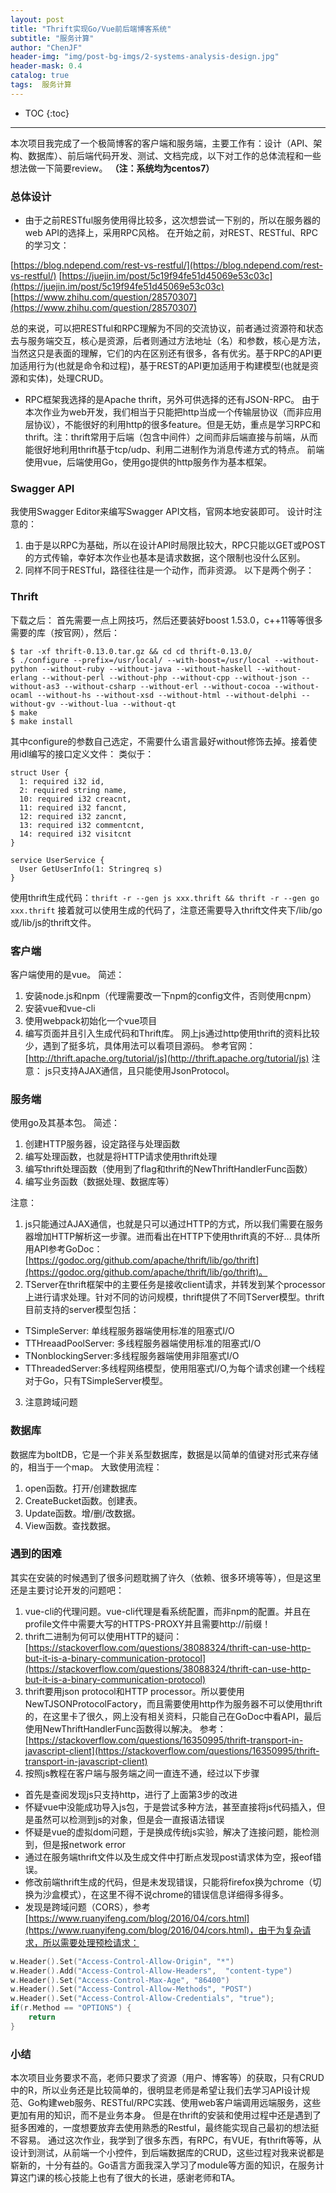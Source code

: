```yaml
---
layout: post  
title: "Thrift实现Go/Vue前后端博客系统"  
subtitle: "服务计算"  
author: "ChenJF"  
header-img: "img/post-bg-imgs/2-systems-analysis-design.jpg"  
header-mask: 0.4  
catalog: true
tags:  服务计算
---
```


* TOC
{:toc}
---

本次项目我完成了一个极简博客的客户端和服务端，主要工作有：设计（API、架构、数据库）、前后端代码开发、测试、文档完成，以下对工作的总体流程和一些想法做一下简要review。
**（注：系统均为centos7）**

### 总体设计
* 由于之前RESTful服务使用得比较多，这次想尝试一下别的，所以在服务器的web API的选择上，采用RPC风格。
  在开始之前，对REST、RESTful、RPC的学习文：

[https://blog.ndepend.com/rest-vs-restful/](https://blog.ndepend.com/rest-vs-restful/)
[https://juejin.im/post/5c19f94fe51d45069e53c03c](https://juejin.im/post/5c19f94fe51d45069e53c03c)
[https://www.zhihu.com/question/28570307](https://www.zhihu.com/question/28570307)

总的来说，可以把RESTful和RPC理解为不同的交流协议，前者通过资源符和状态去与服务端交互，核心是资源，后者则通过方法地址（名）和参数，核心是方法，当然这只是表面的理解，它们的内在区别还有很多，各有优劣。基于RPC的API更加适用行为(也就是命令和过程)，基于REST的API更加适用于构建模型(也就是资源和实体)，处理CRUD。

* RPC框架我选择的是Apache thrift，另外可供选择的还有JSON-RPC。
  由于本次作业为web开发，我们相当于只能把http当成一个传输层协议（而非应用层协议），不能很好的利用http的很多feature。但是无妨，重点是学习RPC和thrift。注：thrift常用于后端（包含中间件）之间而非后端直接与前端，从而能很好地利用thrift基于tcp/udp、利用二进制作为消息传递方式的特点。
  前端使用vue，后端使用Go，使用go提供的http服务作为基本框架。

### Swagger API
我使用Swagger Editor来编写Swagger API文档，官网本地安装即可。
设计时注意的：
1. 由于是以RPC为基础，所以在设计API时局限比较大，RPC只能以GET或POST的方式传输，幸好本次作业也基本是请求数据，这个限制也没什么区别。
2. 同样不同于RESTful，路径往往是一个动作，而非资源。
以下是两个例子：

### Thrift
下载之后：
首先需要一点上网技巧，然后还要装好boost 1.53.0，c++11等等很多需要的库（按官网），然后：
```
$ tar -xf thrift-0.13.0.tar.gz && cd cd thrift-0.13.0/
$ ./configure --prefix=/usr/local/ --with-boost=/usr/local --without-python --without-ruby --without-java --without-haskell --without-erlang --without-perl --without-php --without-cpp --without-json --without-as3 --without-csharp --without-erl --without-cocoa --without-ocaml --without-hs --without-xsd --without-html --without-delphi --without-gv --without-lua --without-qt
$ make
$ make install
```
其中configure的参数自己选定，不需要什么语言最好without修饰去掉。接着使用idl编写的接口定义文件：
类似于：
```
struct User {
  1: required i32 id,
  2: required string name,
  10: required i32 creacnt, 
  11: required i32 fancnt,
  12: required i32 zancnt,
  13: required i32 commentcnt,
  14: required i32 visitcnt
}

service UserService {
  User GetUserInfo(1: Stringreq s)
}
```
使用thrift生成代码：`thrift -r --gen js xxx.thrift && thrift -r --gen go xxx.thrift`
接着就可以使用生成的代码了，注意还需要导入thrift文件夹下/lib/go或/lib/js的thrift文件。

### 客户端
客户端使用的是vue。
简述：
1. 安装node.js和npm（代理需要改一下npm的config文件，否则使用cnpm）
2. 安装vue和vue-cli
3. 使用webpack初始化一个vue项目
4. 编写页面并且引入生成代码和Thrift库。
网上js通过http使用thrift的资料比较少，遇到了挺多坑，具体用法可以看项目源码。
参考官网：[http://thrift.apache.org/tutorial/js](http://thrift.apache.org/tutorial/js)
注意：
js只支持AJAX通信，且只能使用JsonProtocol。

### 服务端
使用go及其基本包。
简述：

1. 创建HTTP服务器，设定路径与处理函数
2. 编写处理函数，也就是将HTTP请求使用thrift处理
3. 编写thrift处理函数（使用到了flag和thrift的NewThriftHandlerFunc函数）
4. 编写业务函数（数据处理、数据库等）

注意：
1. js只能通过AJAX通信，也就是只可以通过HTTP的方式，所以我们需要在服务器增加HTTP解析这一步骤。进而看出在HTTP下使用thrift真的不好...
具体所用API参考GoDoc：[https://godoc.org/github.com/apache/thrift/lib/go/thrift](https://godoc.org/github.com/apache/thrift/lib/go/thrift)。
2. TServer在thrift框架中的主要任务是接收client请求，并转发到某个processor上进行请求处理。针对不同的访问规模，thrift提供了不同TServer模型。thrift目前支持的server模型包括：
* TSimpleServer: 单线程服务器端使用标准的阻塞式I/O
* TTHreaadPoolServer: 多线程服务器端使用标准的阻塞式I/O
* TNonblockingServer:多线程服务器端使用非阻塞式I/O
* TThreadedServer:多线程网络模型，使用阻塞式I/O,为每个请求创建一个线程
对于Go，只有TSimpleServer模型。
3. 注意跨域问题

### 数据库
数据库为boltDB，它是一个非关系型数据库，数据是以简单的值键对形式来存储的，相当于一个map。
大致使用流程：
1. open函数。打开/创建数据库
2. CreateBucket函数。创建表。
3. Update函数。增/删/改数据。
4. View函数。查找数据。

### 遇到的困难
其实在安装的时候遇到了很多问题耽搁了许久（依赖、很多环境等等），但是这里还是主要讨论开发的问题吧：
1. vue-cli的代理问题。vue-cli代理是看系统配置，而非npm的配置。并且在profile文件中需要大写的HTTPS-PROXY并且需要http://前缀！
2. thrift二进制为何可以使用HTTP的疑问：
[https://stackoverflow.com/questions/38088324/thrift-can-use-http-but-it-is-a-binary-communication-protocol](https://stackoverflow.com/questions/38088324/thrift-can-use-http-but-it-is-a-binary-communication-protocol)
3. thrift要用json protocol和HTTP processor。所以要使用NewTJSONProtocolFactory，而且需要使用http作为服务器不可以使用thrift的，在这里卡了很久，网上没有相关资料，只能自己在GoDoc中看API，最后使用NewThriftHandlerFunc函数得以解决。
参考：[https://stackoverflow.com/questions/16350995/thrift-transport-in-javascript-client](https://stackoverflow.com/questions/16350995/thrift-transport-in-javascript-client)
4. 按照js教程在客户端与服务端之间一直连不通，经过以下步骤
* 首先是查阅发现js只支持http，进行了上面第3步的改进
* 怀疑vue中没能成功导入js包，于是尝试多种方法，甚至直接将js代码插入，但是虽然可以检测到js的对象，但是会一直报语法错误
* 怀疑是vue的虚拟dom问题，于是换成传统js实验，解决了连接问题，能检测到，但是报network error
* 通过在服务端thrift文件以及生成文件中打断点发现post请求体为空，报eof错误。
* 修改前端thrift生成的代码，但是未发现错误，只能将firefox换为chrome（切换为沙盒模式），在这里不得不说chrome的错误信息详细得多得多。
* 发现是跨域问题（CORS），参考[https://www.ruanyifeng.com/blog/2016/04/cors.html](https://www.ruanyifeng.com/blog/2016/04/cors.html)，由于为复杂请求，所以需要处理预检请求：
```go
w.Header().Set("Access-Control-Allow-Origin", "*")
w.Header().Add("Access-Control-Allow-Headers",  "content-type")    
w.Header().Set("Access-Control-Max-Age", "86400")
w.Header().Set("Access-Control-Allow-Methods", "POST")
w.Header().Set("Access-Control-Allow-Credentials", "true");
if(r.Method == "OPTIONS") {
    return
}
```

### 小结
本次项目业务要求不高，老师只要求了资源（用户、博客等）的获取，只有CRUD中的R，所以业务还是比较简单的，很明显老师是希望让我们去学习API设计规范、Go构建web服务、RESTful/RPC实践、使用web客户端调用远端服务，这些更加有用的知识，而不是业务本身。
但是在thrift的安装和使用过程中还是遇到了挺多困难的，一度想要放弃去使用熟悉的Restful，最终能实现自己最初的想法挺不容易。
通过这次作业，我学到了很多东西，有RPC，有VUE，有thrift等等，从设计到测试，从前端一个小控件，到后端数据库的CRUD，这些过程对我来说都是崭新的，十分有益的。Go语言方面我深入学习了module等方面的知识，在服务计算这门课的核心技能上也有了很大的长进，感谢老师和TA。